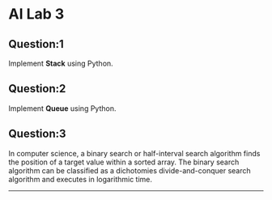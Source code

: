 # AI Lab 3
## Question:1
Implement **Stack** using Python.
## Question:2
Implement **Queue** using Python.
## Question:3
In computer science, a binary search or half-interval search algorithm finds the position of a target value within a sorted array. The binary search algorithm can be classified as a dichotomies divide-and-conquer search algorithm and executes in logarithmic time.



---------------------------
